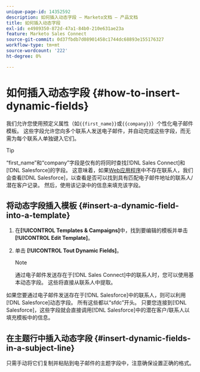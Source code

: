 ```yaml
---
unique-page-id: 14352592
description: 如何插入动态字段 — Marketo文档 — 产品文档
title: 如何插入动态字段
exl-id: e4989350-872d-47a1-84b0-210e631ae23a
feature: Marketo Sales Connect
source-git-commit: 0d37fbdb7d08901458c1744dc68893e155176327
workflow-type: tm+mt
source-wordcount: '222'
ht-degree: 0%

---
```


# 如何插入动态字段 {#how-to-insert-dynamic-fields}

我们允许您使用预定义属性（如`{{first_name}}`或`{{company}}`）个性化电子邮件模板。 这些字段允许您向多个联系人发送电子邮件，并自动完成这些字段，而无需为每个联系人单独键入它们。

>[!TIP]
>
>“first_name”和“company”字段是仅有的将同时查找[!DNL Sales Connect]和[!DNL Salesforce]的字段。 这意味着，如果[Web应用程序](https://toutapp.com/login)中不存在联系人，我们会查看[!DNL Salesforce]，以查看是否可以找到具有匹配电子邮件地址的联系人/潜在客户记录。 然后，使用该记录中的信息来填充该字段。

## 将动态字段插入模板 {#insert-a-dynamic-field-into-a-template}

1. 在&#x200B;**[!UICONTROL Templates & Campaigns]**&#x200B;中，找到要编辑的模板并单击&#x200B;**[!UICONTROL Edit Template]**。

1. 单击 **[!UICONTROL Tout Dynamic Fields]**。

   >[!NOTE]
   >
   >通过电子邮件发送存在于[!DNL Sales Connect]中的联系人时，您可以使用基本动态字段。 这些将直接从联系人中提取。

如果您要通过电子邮件发送存在于[!DNL Salesforce]中的联系人，则可以利用[!DNL Salesforce]动态字段。 所有这些都以“sfdc”开头。 只要您连接到[!DNL Salesforce]，这些字段就会直接调用[!DNL Salesforce]中的潜在客户/联系人以填充模板中的信息。

## 在主题行中插入动态字段 {#insert-dynamic-fields-in-a-subject-line}

只需手动将它们复制并粘贴到电子邮件的主题字段中，注意确保设置正确的格式。
